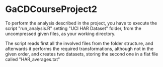 # GaCDCourseProject2

To perform the analysis described in the project, you have to execute the script "run_analysis.R" setting "UCI HAR Dataset" folder, from the uncompressed given files, as your working directory. 

The script reads first all the involved files from the folder structure, and afterwards it performs the required transformations, although not in the given order, and creates two datasets, storing the second one in a flat file called "HAR_averages.txt"
